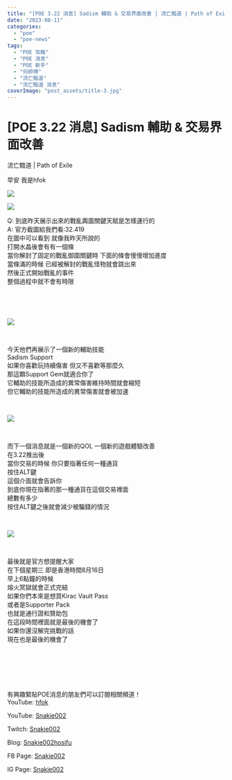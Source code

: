 ```yaml
---
title: "[POE 3.22 消息] Sadism 輔助 & 交易界面改善 | 流亡黯道 | Path of Exile"
date: "2023-08-11"
categories: 
  - "poe"
  - "poe-news"
tags: 
  - "POE 攻略"
  - "POE 消息"
  - "POE 新手"
  - "何師傅"
  - "流亡黯道"
  - "流亡黯道 消息"
coverImage: "post_assets/title-3.jpg"
---
```


# \[POE 3.22 消息\] Sadism 輔助 & 交易界面改善  
流亡黯道 | Path of Exile

  
早安 我是hfok  

  
![](post_assets/title-3-1024x576.jpg)  

  
![](post_assets/Legion-schism-1024x576.jpg)  

  
Q: 到底昨天展示出來的戰亂輿圖關鍵天賦是怎樣運行的  
A: 官方截圖給我們看:32.419  
在圖中可以看到 就像我昨天所說的  
打開水晶後會有有一個條  
當你解封了固定的戰亂御圖關鍵時 下面的條會慢慢增加進度  
當條滿的時候 已經被解封的戰亂怪物就會跳出來  
然後正式開始戰亂的事件  
整個過程中就不會有時限  

  
   

  
   

  
![](post_assets/Sadism-support-1024x576.jpg)  

  
   

  
今天他們再展示了一個新的輔助技能  
Sadism Support  
如果你喜歡玩持續傷害 但又不喜歡等那麼久  
那這顆Support Gem就適合你了  
它輔助的技能所造成的異常傷害維持時間就會縮短  
但它輔助的技能所造成的異常傷害就會被加速  

  
   

  
![](post_assets/trade-QOL-1024x576.jpg)  

  
   

  
而下一個消息就是一個新的QOL 一個新的遊戲體驗改善  
在3.22推出後  
當你交易的時候 你只要指著任何一種通貨  
按住ALT鍵  
這個介面就會告訴你  
到底你現在指著的那一種通貨在這個交易裡面  
總數有多少  
按住ALT鍵之後就會減少被騙錢的情況  

  
   

  
![](post_assets/crucible-ending-soon-1024x576.jpg)  

  
   

  
最後就是官方想提醒大家  
在下個星期三 即是香港時間8月16日  
早上6點鐘的時候  
熔火冥獄就會正式完結  
如果你們本來是想買Kirac Vault Pass  
或者是Supporter Pack  
也就是通行證和贊助包  
在這段時間裡面就是最後的機會了  
如果你還沒解完挑戰的話  
現在也是最後的機會了  

  
   

  
   

  
   

  
有興趣緊貼POE消息的朋友們可以訂閱相關頻道！  
YouTube: [hfok](https://www.youtube.com/channel/UC2m4uqcEr8pIxkO6odaDHjw/)  

  
YouTube: [Snakie002](https://www.youtube.com/c/Snakie002/)  

  
Twitch: [Snakie002](https://www.twitch.tv/snakie002/)  

  
Blog: [Snakie002hosifu](https://snakie002hosifu.blog/)  

  
FB Page: [Snakie002](https://www.facebook.com/Snakie002/)  

  
IG Page: [Snakie002](https://www.instagram.com/snakie002/)
